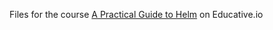 Files for the course [A Practical Guide to Helm](https://www.educative.io/courses/a-practical-guide-to-helm) on Educative.io

